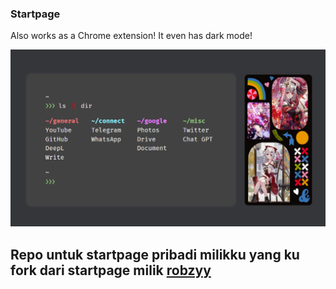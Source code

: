 ### Startpage

Also works as a Chrome extension!
It even has dark mode!

![Showcase](repo-assets/preview-2.png)

## Repo untuk startpage pribadi milikku yang ku fork dari startpage milik [robzyy](robzyy.github.io/startpage/)

